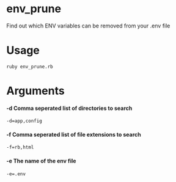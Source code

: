# env_prune
Find out which ENV variables can be removed from your .env file

# Usage
`ruby env_prune.rb`


# Arguments

#### -d Comma seperated list of directories to search
`-d=app,config`

#### -f Comma seperated list of file extensions to search
`-f=rb,html`

#### -e The name of the env file
`-e=.env`
